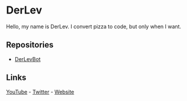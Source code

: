 # DerLev

Hello, my name is DerLev. I convert pizza to code, but only when I want.

## Repositories
- [DerLevBot](https://github.com/DerLev/DerLevBot)

## Links

[YouTube](https://www.youtube.com/channel/UCpEdoioUxagDLt56nT1WWaw) - [Twitter](https://twitter.com/_derlev_) - [Website](https://mc-mineserver.de/)
